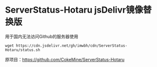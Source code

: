 # ServerStatus-Hotaru jsDelivr镜像替换版  

用于国内无法访问Github的服务器使用 
```
wget https://cdn.jsdelivr.net/gh/imwbh/cdn/ServerStatus-Hotaru/status.sh
```

原项目：https://github.com/CokeMine/ServerStatus-Hotaru  
